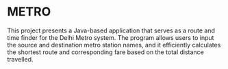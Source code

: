 # METRO
This project presents a Java-based application that serves as a route and time finder for the  Delhi Metro system. The program allows users to input the source and destination metro station  names, and it efficiently calculates the shortest route and corresponding fare based on the total  distance travelled.
